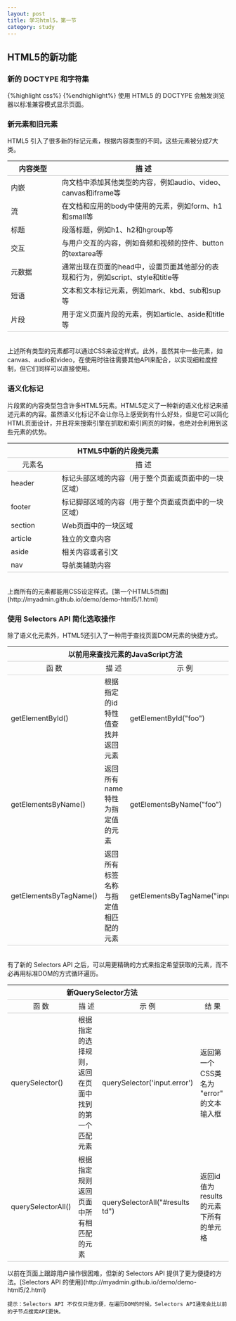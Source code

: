 ```yaml
---
layout: post
title: 学习html5，第一节
category: study
---
```


<h2>HTML5的新功能</h2>

<h3>新的 DOCTYPE 和字符集</h3>
{%highlight css%}
<!DOCTYPE html>
<meta charset="utf-8">
{%endhighlight%}
使用 HTML5 的 DOCTYPE 会触发浏览器以标准兼容模式显示页面。

<h3>新元素和旧元素</h3>
HTML5 引入了很多新的标记元素，根据内容类型的不同，这些元素被分成7大类。
<table>
	<tr style="border-bottom: 1px solid #ccc; border-top: 1px solid #ccc;">
		<th style="width: 100px;">内容类型</th>
		<th>描  述</th>
	</tr>
	<tr>
		<td>内嵌</td>
		<td>向文档中添加其他类型的内容，例如audio、video、canvas和iframe等</td>
	</tr>
	<tr>
		<td>流</td>
		<td>在文档和应用的body中使用的元素，例如form、h1和small等</td>
	</tr>
	<tr>
		<td>标题</td>
		<td>段落标题，例如h1、h2和hgroup等</td>
	</tr>
	<tr>
		<td>交互</td>
		<td>与用户交互的内容，例如音频和视频的控件、button的textarea等</td>
	</tr>
	<tr>
		<td>元数据</td>
		<td>通常出现在页面的head中，设置页面其他部分的表现和行为，例如script、style和title等</td>
	</tr>
	<tr>
		<td>短语</td>
		<td>文本和文本标记元素，例如mark、kbd、sub和sup等</td>
	</tr>
	<tr style="border-bottom: 1px solid #ccc;">
		<td>片段</td>
		<td>用于定义页面片段的元素，例如article、aside和title等</td>
	</tr>
</table>
<br />
上述所有类型的元素都可以通过CSS来设定样式。此外，虽然其中一些元素，如canvas、audio和video，在使用时往往需要其他API来配合，以实现细粒度控制，但它们同样可以直接使用。

<h3>语义化标记</h3>
片段累的内容类型包含许多HTML5元素。HTML5定义了一种新的语义化标记来描述元素的内容。虽然语义化标记不会让你马上感受到有什么好处，但是它可以简化HTML页面设计，并且将来搜索引擎在抓取和索引网页的时候，也绝对会利用到这些元素的优势。

<table>
	<tr>
		<th colspan="2" style="text-align: center;">HTML5中新的片段类元素</th>
	</tr>
	<tr style="border-bottom: 1px solid #ccc; border-top: 1px solid #ccc;">
		<td style="text-align: center; width: 100px;">元素名</td>
		<td style="text-align: center;">描  述</td>
	</tr>
	<tr>
		<td>header</td>
		<td>标记头部区域的内容（用于整个页面或页面中的一块区域）</td>
	</tr>
	<tr>
		<td>footer</td>
		<td>标记脚部区域的内容（用于整个页面或页面中的一块区域）</td>
	</tr>
	<tr>
		<td>section</td>
		<td>Web页面中的一块区域</td>
	</tr>
	<tr>
		<td>article</td>
		<td>独立的文章内容</td>
	</tr>
	<tr>
		<td>aside</td>
		<td>相关内容或者引文</td>
	</tr>
	<tr style="border-bottom: 1px solid #ccc;">
		<td>nav</td>
		<td>导航类辅助内容</td>
	</tr>
</table>
<br />
上面所有的元素都能用CSS设定样式。[第一个HTML5页面](http://myadmin.github.io/demo/demo-html5/1.html)

<h3>使用 Selectors API 简化选取操作</h3>
除了语义化元素外，HTML5还引入了一种用于查找页面DOM元素的快捷方式。
<table>
	<tr>
		<th colspan="3" style="text-align: center;">以前用来查找元素的JavaScript方法</th>
	</tr>
	<tr style="border-bottom: 1px solid #ccc; border-top: 1px solid #ccc;">
		<td style="text-align: center;">函  数</td>
		<td style="text-align: center;">描  述</td>
		<td style="text-align: center;">示  例</td>
	</tr>
	<tr>
		<td>getElementById()</td>
		<td>根据指定的id特性值查找并返回元素</td>
		<td>getElementById("foo")</td>
	</tr>
	<tr>
		<td>getElementsByName()</td>
		<td>返回所有name特性为指定值的元素</td>
		<td>getElementsByName("foo")</td>
	</tr>
	<tr style="border-bottom: 1px solid #ccc;">
		<td>getElementsByTagName()</td>
		<td>返回所有标签名称与指定值相匹配的元素</td>
		<td>getElementsByTagName("input")</td>
	</tr>
</table>
<br />
有了新的 Selectors API 之后，可以用更精确的方式来指定希望获取的元素，而不必再用标准DOM的方式循环遍历。
<table>
	<tr>
		<th colspan="3" style="text-align: center;">新QuerySelector方法</th>
	</tr>
	<tr style="border-bottom: 1px solid #ccc; border-top: 1px solid #ccc;">
		<td style="text-align: center; width: 25%;">函  数</td>
		<td style="text-align: center; width: 25%;">描  述</td>
		<td style="text-align: center; width: 25%;">示  例</td>
		<td style="text-align: center; width: 25%;">结  果</td>
	</tr>
	<tr>
		<td>querySelector()</td>
		<td>根据指定的选择规则，返回在页面中找到的第一个匹配元素</td>
		<td>querySelector('input.error')</td>
		<td>返回第一个CSS类名为 "error" 的文本输入框</td>
	</tr>
	<tr style="border-bottom: 1px solid #ccc;">
		<td>querySelectorAll()</td>
		<td>根据指定规则返回页面中所有相匹配的元素</td>
		<td>querySelectorAll("#results td")</td>
		<td>返回id值为results的元素下所有的单元格</td>
	</tr>
</table>
以前在页面上跟踪用户操作很困难，但新的 Selectors API 提供了更为便捷的方法。[Selectors API 的使用](http://myadmin.github.io/demo/demo-html5/2.html)

`提示：Selectors API 不仅仅只是方便，在遍历DOM的时候，Selectors API通常会比以前的子节点搜索API更快。`
